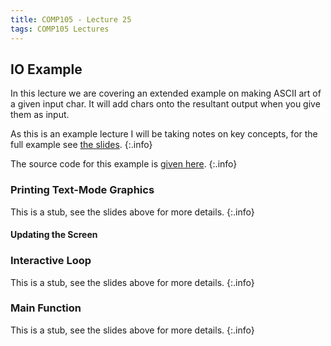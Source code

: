 ```yaml
---
title: COMP105 - Lecture 25
tags: COMP105 Lectures
---
```

## IO Example
In this lecture we are covering an extended example on making ASCII art of a given input char. It will add chars onto the resultant output when you give them as input.

As this is an example lecture I will be taking notes on key concepts, for the full example see [the slides]({{site.baseurl}}/assets/COMP105/Lectures/2020-12-11-1.pdf).
{:.info}

The source code for this example is [given here]({{site.baseurl}}/assets/COMP105/Lectures/2020-12-11-1.hs).
{:.info}

### Printing Text-Mode Graphics
This is a stub, see the slides above for more details.
{:.info}
#### Updating the Screen
### Interactive Loop
This is a stub, see the slides above for more details.
{:.info}
### Main Function
This is a stub, see the slides above for more details.
{:.info}
